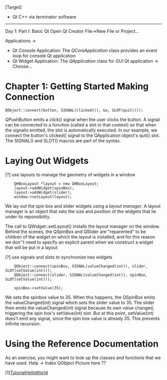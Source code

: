 [Target]
+ Qt C++ via terminator software

----
Day 1: Part I: Basic Qt
Open Qt Creator
File->New File or Project...

Applications -> 
+ Qt Console Application: The *QCoreApplication* class provides an event loop for console Qt application
+ Qt Widget Application: The *QApplication* class for *GUI* Qt application
-> Choose...

Chapter 1: Getting Started
Making Connection
====
```
QObject::connect(button, SIGNAL(clicked()), &a, SLOT(quit()));
```

QPushButton emits a *click()* signal when the user clicks the button. A signal can be connected to a function (called a slot in that context) so that when the signalis emitted, the slot is automatically executed. In our example, we connect the button's clicked() signal to the QApplication object's quit() slot. The SIGNAL() and SLOT() macros are part of the syntax.

Laying Out Widgets
====
[?] use layouts to manage the geometry of widgets in a window
```
    QHBoxLayout *layout = new QHBoxLayout;
    layout->addWidget(spinBox);
    layout->addWidget(slider);
    window->setLayout(layout);
```
We lay out the spin box and slider widgets using a *layout manager*. A layout manager is an object that sets the size and position of the widgets that lie under its reponsibility.

The call to QWidget::setLayout() installs the layout manager on the window. Behind the scenes, the QSpinBox and QSlider are "reparented" to be children of the widget on which the layout is installed, and for this reason we don''t need to specify an explicit parent when we construct a widget that will be put in a layout

[?] use signals and slots to synchronize two widgets
```
    QObject::connect(spinBox, SIGNAL(valueChanged(int)), slider, SLOT(setValue(int)));
    QObject::connect(slider, SIGNAL(valueChanged(int)), spinBox, SLOT(setValue(int)));

    spinBox->setValue(35);
```
We sets the spinbox value to 35. When this happens, the QSpinBox emits the valueChanged(int) signal which sets the slider value to 35. The slider then emits the valueChanged(int) signal because its own value changed, triggering the spin box's setValue(int) slot. But at this point, setValue(int) does't emit any signal, since the spin box value is already 35. This prevents infinite recursion.


Using the Reference Documentation
====
As an exercise, you might want to look up the classes and functions that we have used.
Help -> Index
QObject
Picture here ??




[1][TutorialHelloWorld](http://www.bogotobogo.com/Qt/Qt5_TutorialHelloWorld.php)

